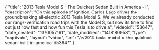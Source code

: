 {
    "title": "2013 Tesla Model S - The Quickest Sedan Built in America - I",
    "description": "On this episode of Ignition, Carlos Lago drives the groundbreaking all-electric 2013 Tesla Model S. We've already conducted our range-verification road trips with the Model S, but now its time to find out just how fast and how fun this Tesla is to drive a",
    "videoid": "53647",
    "date_created": "1370057161",
    "date_modified": "1418180958",
    "type": "captivate",
    "layout": "video",
    "url": "\/v\/2013-tesla-model-s-the-quickest-sedan-built-in-america-i\/53647"
}